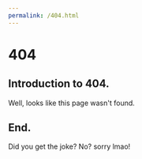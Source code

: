 ```yaml
---
permalink: /404.html
---
```

# 404
## Introduction to 404.
Well, looks like this page wasn't found.
## End.
Did you get the joke? No? sorry lmao!
